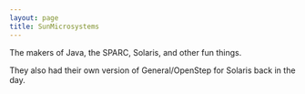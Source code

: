```yaml
---
layout: page
title: SunMicrosystems
---
```




The makers of Java, the SPARC, Solaris, and other fun things.

They also had their own version of General/OpenStep for Solaris back in the day.
